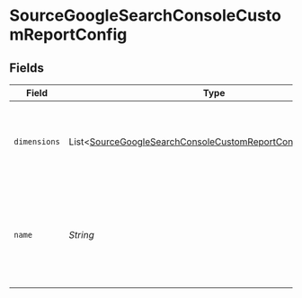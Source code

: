 # SourceGoogleSearchConsoleCustomReportConfig


## Fields

| Field                                                                                                                                       | Type                                                                                                                                        | Required                                                                                                                                    | Description                                                                                                                                 |
| ------------------------------------------------------------------------------------------------------------------------------------------- | ------------------------------------------------------------------------------------------------------------------------------------------- | ------------------------------------------------------------------------------------------------------------------------------------------- | ------------------------------------------------------------------------------------------------------------------------------------------- |
| `dimensions`                                                                                                                                | List<[SourceGoogleSearchConsoleCustomReportConfigValidEnums](../../models/shared/SourceGoogleSearchConsoleCustomReportConfigValidEnums.md)> | :heavy_check_mark:                                                                                                                          | A list of dimensions (country, date, device, page, query)                                                                                   |
| `name`                                                                                                                                      | *String*                                                                                                                                    | :heavy_check_mark:                                                                                                                          | The name of the custom report, this name would be used as stream name                                                                       |